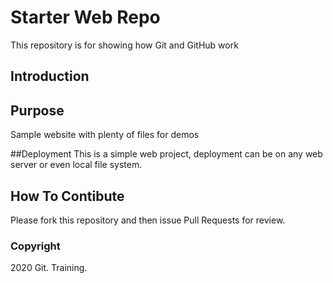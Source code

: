 # Starter Web Repo

This repository is for showing how Git and GitHub work

## Introduction

## Purpose

Sample website with plenty of files for demos

##Deployment
This is a simple web project, deployment can be on any web server or even local
file system.

## How To Contibute

Please fork this repository and then issue Pull Requests for review.

### Copyright
2020 Git. Training.
